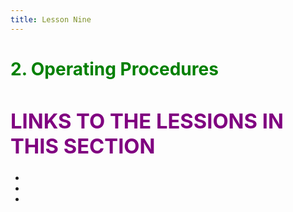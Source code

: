 ```yaml
---
title: Lesson Nine
---
```

<font color="green"><H1>2. Operating Procedures</h1></font>

### <font color="PURPLE"><H1>LINKS TO THE LESSIONS IN THIS SECTION</h1></font>

* 
* 
* 
